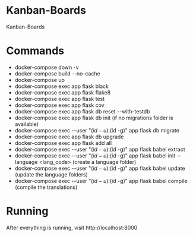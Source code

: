 # Kanban-Boards

Kanban-Boards

# Commands

- docker-compose down -v
- docker-compose build --no-cache
- docker-compose up
- docker-compose exec app flask black
- docker-compose exec app flask flake8
- docker-compose exec app flask test
- docker-compose exec app flask cov
- docker-compose exec app flask db reset --with-testdb
- docker-compose exec app flask db init (if no migrations folder is available)
- docker-compose exec --user "$(id -u):$(id -g)" app flask db migrate
- docker-compose exec app flask db upgrade
- docker-compose exec app flask add all
- docker-compose exec --user "$(id -u):$(id -g)" app flask babel extract
- docker-compose exec --user "$(id -u):$(id -g)" app flask babel init --language <lang_code> (create a language folder)
- docker-compose exec --user "$(id -u):$(id -g)" app flask babel update (update the language folders)
- docker-compose exec --user "$(id -u):$(id -g)" app flask babel compile (compile the translations)

# Running

After everything is running, visit http://localhost:8000